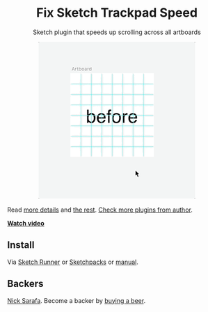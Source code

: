 <div align="center">

# Fix Sketch Trackpad Speed

Sketch plugin that speeds up scrolling across all artboards

![gif](res/gif.gif)

</div>

Read [more details](http://sketchplugins.com/d/481-mscontentdrawview-scrollwheelscroll-and-calculating-sketch-viewport) and [the rest](https://www.google.com/search?q=trackpad+slow+sketch). [Check more plugins from author](https://pravdomil.com/#sketch).

[**Watch video**](https://youtu.be/OPIw7HX1ILI)

## Install

Via [Sketch Runner](http://sketchrunner.com) or [Sketchpacks](https://sketchpacks.com/pravdomil/FixSketchTrackpadSpeed) or [manual](../../releases).

## Backers
[Nick Sarafa](https://github.com/nsarafa). Become a backer by [buying a beer](https://www.paypal.com/cgi-bin/webscr?cmd=_s-xclick&hosted_button_id=BCL2X3AFQBAP2&item_name=Fix%20Sketch%20Trackpad%20Speed%20Beer).
